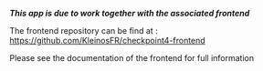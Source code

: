 ***This app is due to work together with the associated frontend***

The frontend repository can be find at : https://github.com/KleinosFR/checkpoint4-frontend

Please see the documentation of the frontend for full information
